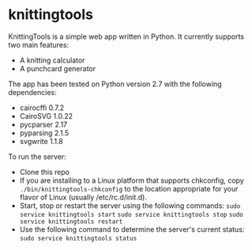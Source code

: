 # knittingtools

KnittingTools is a simple web app written in Python. It currently supports two main features:
* A knitting calculator
* A punchcard generator

The app has been tested on Python version 2.7 with the following dependencies:
* cairocffi 0.7.2
* CairoSVG 1.0.22
* pycparser 2.17
* pyparsing 2.1.5
* svgwrite 1.1.8

To run the server:

* Clone this repo
* If you are installing to a Linux platform that supports chkconfig, copy `./bin/knittingtools-chkconfig` to the location appropriate for your flavor of Linux (usually /etc/rc.d/init.d).
* Start, stop or restart the server using the following commands:
`sudo service knittingtools start`
`sudo service knittingtools stop`
`sudo service knittingtools restart`
* Use the following command to determine the server's current status:
`sudo service knittingtools status`
